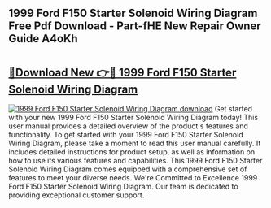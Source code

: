 ## 1999 Ford F150 Starter Solenoid Wiring Diagram Free Pdf Download - Part-fHE New Repair Owner Guide A4oKh

# <h2><a href="http://dfi3t7m.blite.top/?on=1999+Ford+F150+Starter+Solenoid+Wiring+Diagram">🔗Download New 👉🔴 1999 Ford F150 Starter Solenoid Wiring Diagram</a></h2>

[![1999 Ford F150 Starter Solenoid Wiring Diagram download](https://i.imgur.com/lujVjoI.png)](http://dfi3t7m.blite.top/?on=1999+Ford+F150+Starter+Solenoid+Wiring+Diagram)
Get started with your new 1999 Ford F150 Starter Solenoid Wiring Diagram today! This user manual provides a detailed overview of the product's features and functionality. To get started with your 1999 Ford F150 Starter Solenoid Wiring Diagram, please take a moment to read this user manual carefully. It includes detailed instructions for product setup, as well as information on how to use its various features and capabilities. This 1999 Ford F150 Starter Solenoid Wiring Diagram comes equipped with a comprehensive set of features to meet your diverse needs. We're Committed to Excellence 1999 Ford F150 Starter Solenoid Wiring Diagram. Our team is dedicated to providing exceptional customer support.
